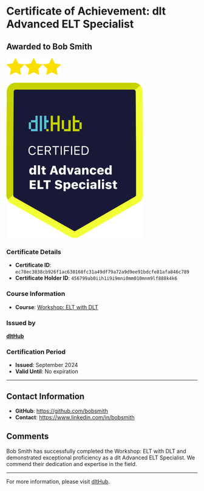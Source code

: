 
# Certificate of Achievement: dlt Advanced ELT Specialist

## Awarded to **Bob Smith**

<img src="../badges/star.png" width="48"><img src="../badges/star.png" width="48"><img src="../badges/star.png" width="48">

![Course Image](../badges/advanced_etl_specialist.png)

### Certificate Details
- **Certificate ID**: `ec78ec3838cb926f1ac630168fc31a49df79a72a9d9ee91bdcfe81afa846c789`
- **Certificate Holder ID**: `456799ab0iih1i9i9mni0mm010mnm9lf888k4k6`

### Course Information
- **Course**: [Workshop: ELT with DLT](https://github.com/dlt-hub/dlthub-education/tree/main/workshops/workshop_august_2024)

### Issued by
[**dltHub**](https://dlthub.com/) 

### Certification Period
- **Issued**: September 2024
- **Valid Until**: No expiration

---

## Contact Information
- **GitHub**: https://github.com/bobsmith
- **Contact**: https://www.linkedin.com/in/bobsmith

## Comments
Bob Smith has successfully completed the Workshop: ELT with DLT and demonstrated exceptional proficiency as a dlt Advanced ELT Specialist. We commend their dedication and expertise in the field.

---

For more information, please visit [dltHub](https://dlthub.com/).
    